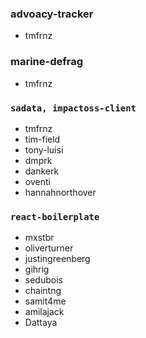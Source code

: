### advoacy-tracker
- tmfrnz

### marine-defrag
- tmfrnz

### `sadata, impactoss-client`
- tmfrnz
- tim-field
- tony-luisi
- dmprk
- dankerk
- oventi
- hannahnorthover

### `react-boilerplate`
- mxstbr
- oliverturner
- justingreenberg
- gihrig
- sedubois
- chaintng
- samit4me
- amilajack
- Dattaya
